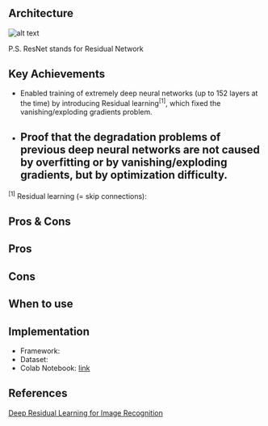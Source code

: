 # 

## Architecture
![alt text](https://github.com/khchu93/NoteImage/blob/main/resnet.jpg?raw=true) <br>



P.S. ResNet stands for Residual Network

## Key Achievements
- Enabled training of extremely deep neural networks (up to 152 layers at the time) by introducing Residual learning<sup>[1]</sup>, which fixed the vanishing/exploding gradients problem.
- Proof that the degradation problems of previous deep neural networks are not caused by overfitting or by vanishing/exploding gradients, but by optimization difficulty.
    - 

<sup>[1]</sup> Residual learning (= skip connections): 
## Pros & Cons

Pros
- 

Cons
- 

## When to use

## Implementation
- Framework: 
- Dataset: 
- Colab Notebook: [link]()

<!--
## Results
Training

Validation

Examples:
-->

## References
[Deep Residual Learning for Image Recognition](https://arxiv.org/pdf/1512.03385)

